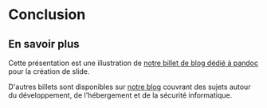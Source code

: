# Conclusion

## En savoir plus

Cette présentation est une illustration de [notre billet de blog dédié à pandoc](https://www.synoptik-labs.com/blog/posts/pandoc-slide/) pour la création de slide.

D'autres billets sont disponibles sur [notre blog](https://www.synoptik-labs.com/blog/) couvrant des sujets autour du développement, de l'hébergement et de la sécurité informatique.
